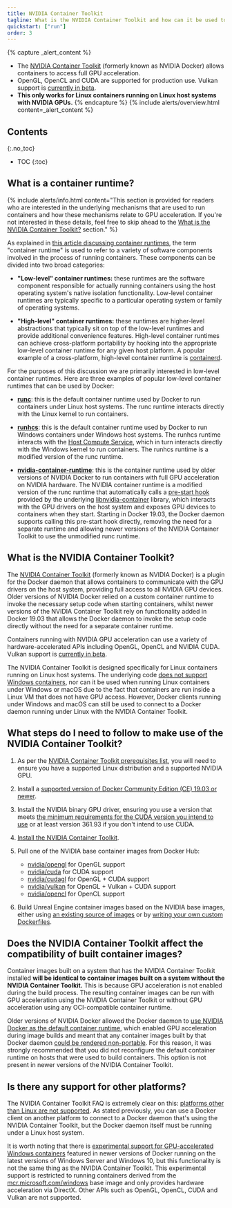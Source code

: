 ```yaml
---
title: NVIDIA Container Toolkit
tagline: What is the NVIDIA Container Toolkit and how can it be used to run Linux containers with full GPU acceleration?
quickstart: ["run"]
order: 3
---
```


{% capture _alert_content %}
- The [NVIDIA Container Toolkit](https://github.com/NVIDIA/nvidia-docker) (formerly known as NVIDIA Docker) allows containers to access full GPU acceleration.
- OpenGL, OpenCL and CUDA are supported for production use. Vulkan support is [currently in beta](https://hub.docker.com/r/nvidia/vulkan).
- **This only works for Linux containers running on Linux host systems with NVIDIA GPUs.**
{% endcapture %}
{% include alerts/overview.html content=_alert_content %}


## Contents
{:.no_toc}

* TOC
{:toc}


## What is a container runtime?

{% include alerts/info.html content="This section is provided for readers who are interested in the underlying mechanisms that are used to run containers and how these mechanisms relate to GPU acceleration. If you're not interested in these details, feel free to skip ahead to the [What is the NVIDIA Container Toolkit?](#what-is-the-nvidia-container-toolkit) section." %}

As explained in [this article discussing container runtimes](https://www.ianlewis.org/en/container-runtimes-part-1-introduction-container-r), the term "container runtime" is used to refer to a variety of software components involved in the process of running containers. These components can be divided into two broad categories:

- **"Low-level" container runtimes:** these runtimes are the software component responsible for actually running containers using the host operating system's native isolation functionality. Low-level container runtimes are typically specific to a particular operating system or family of operating systems.

- **"High-level" container runtimes:** these runtimes are higher-level abstractions that typically sit on top of the low-level runtimes and provide additional convenience features. High-level container runtimes can achieve cross-platform portability by hooking into the appropriate low-level container runtime for any given host platform. A popular example of a cross-platform, high-level container runtime is [containerd](https://containerd.io/).

For the purposes of this discussion we are primarily interested in low-level container runtimes. Here are three examples of popular low-level container runtimes that can be used by Docker:

- [**runc**](https://github.com/opencontainers/runc): this is the default container runtime used by Docker to run containers under Linux host systems. The runc runtime interacts directly with the Linux kernel to run containers.

- [**runhcs**](https://github.com/Microsoft/hcsshim/tree/master/cmd/runhcs): this is the default container runtime used by Docker to run Windows containers under Windows host systems. The runhcs runtime interacts with the [Host Compute Service](https://techcommunity.microsoft.com/t5/Containers/Introducing-the-Host-Compute-Service-HCS/ba-p/382332), which in turn interacts directly with the Windows kernel to run containers. The runhcs runtime is a modified version of the runc runtime.

- [**nvidia-container-runtime**](https://github.com/NVIDIA/nvidia-container-runtime): this is the container runtime used by older versions of NVIDIA Docker to run containers with full GPU acceleration on NVIDIA hardware. The NVIDIA container runtime is a modified version of the runc runtime that automatically calls a [pre-start hook](https://github.com/opencontainers/runtime-spec/blob/master/config.md#prestart) provided by the underlying [libnvidia-container](https://github.com/NVIDIA/libnvidia-container) library, which interacts with the GPU drivers on the host system and exposes GPU devices to containers when they start. Starting in Docker 19.03, the Docker daemon supports calling this pre-start hook directly, removing the need for a separate runtime and allowing newer versions of the NVIDIA Container Toolkit to use the unmodified runc runtime.


## What is the NVIDIA Container Toolkit?

The [NVIDIA Container Toolkit](https://github.com/NVIDIA/nvidia-docker) (formerly known as NVIDIA Docker) is a plugin for the Docker daemon that allows containers to communicate with the GPU drivers on the host system, providing full access to all NVIDIA GPU devices. Older versions of NVIDIA Docker relied on a custom container runtime to invoke the necessary setup code when starting containers, whilst newer versions of the NVIDIA Container Toolkit rely on functionality added in Docker 19.03 that allows the Docker daemon to invoke the setup code directly without the need for a separate container runtime. 

Containers running with NVIDIA GPU acceleration can use a variety of hardware-accelerated APIs including OpenGL, OpenCL and NVIDIA CUDA. Vulkan support is [currently in beta](https://hub.docker.com/r/nvidia/vulkan).

The NVIDIA Container Toolkit is designed specifically for Linux containers running on Linux host systems. The underlying code [does not support Windows containers](https://github.com/NVIDIA/nvidia-docker/wiki/Frequently-Asked-Questions#platform-support), nor can it be used when running Linux containers under Windows or macOS due to the fact that containers are run inside a Linux VM that does not have GPU access. However, Docker clients running under Windows and macOS can still be used to connect to a Docker daemon running under Linux with the NVIDIA Container Toolkit.


## What steps do I need to follow to make use of the NVIDIA Container Toolkit?

1. As per the [NVIDIA Container Toolkit prerequisites list](https://github.com/NVIDIA/nvidia-docker/wiki/Installation-(Native-GPU-Support)#prerequisites), you will need to ensure you have a supported Linux distribution and a supported NVIDIA GPU.

2. Install a [supported version of Docker Community Edition (CE) 19.03 or newer](https://github.com/NVIDIA/nvidia-docker/wiki/Frequently-Asked-Questions#which-docker-packages-are-supported).

3. Install the NVIDIA binary GPU driver, ensuring you use a version that meets [the minimum requirements for the CUDA version you intend to use](https://github.com/NVIDIA/nvidia-docker/wiki/CUDA#requirements) or at least version 361.93 if you don't intend to use CUDA.

4. [Install the NVIDIA Container Toolkit](https://github.com/NVIDIA/nvidia-docker/wiki/Installation-(Native-GPU-Support)#installing-gpu-support).

5. Pull one of the NVIDIA base container images from Docker Hub:
    
    - [nvidia/opengl](https://hub.docker.com/r/nvidia/opengl/) for OpenGL support
    - [nvidia/cuda](https://hub.docker.com/r/nvidia/cuda/) for CUDA support
    - [nvidia/cudagl](https://hub.docker.com/r/nvidia/cudagl/) for OpenGL + CUDA support
    - [nvidia/vulkan](https://hub.docker.com/r/nvidia/vulkan/) for OpenGL + Vulkan + CUDA support
    - [nvidia/opencl](https://hub.docker.com/r/nvidia/opencl/) for OpenCL support

6. Build Unreal Engine container images based on the NVIDIA base images, either using [an existing source of images](../obtaining-images/image-sources) or by [writing your own custom Dockerfiles](../obtaining-images/write-your-own).


## Does the NVIDIA Container Toolkit affect the compatibility of built container images?

Container images built on a system that has the NVIDIA Container Toolkit installed **will be identical to container images built on a system without the NVIDIA Container Toolkit.** This is because GPU acceleration is not enabled during the build process. The resulting container images can be run with GPU acceleration using the NVIDIA Container Toolkit or without GPU acceleration using any OCI-compatible container runtime.

Older versions of NVIDIA Docker allowed the Docker daemon to [use NVIDIA Docker as the default container runtime](https://github.com/NVIDIA/nvidia-docker/wiki/Advanced-topics#default-runtime), which enabled GPU acceleration during image builds and meant that any container images built by that Docker daemon [could be rendered non-portable](https://github.com/NVIDIA/nvidia-docker/wiki/Frequently-Asked-Questions#can-i-use-the-gpu-during-a-container-build-ie-docker-build). For this reason, it was strongly recommended that you did not reconfigure the default container runtime on hosts that were used to build containers. This option is not present in newer versions of the NVIDIA Container Toolkit.


## Is there any support for other platforms?

The NVIDIA Container Toolkit FAQ is extremely clear on this: [platforms other than Linux are not supported](https://github.com/NVIDIA/nvidia-docker/wiki/Frequently-Asked-Questions#platform-support). As stated previously, you can use a Docker client on another platform to connect to a Docker daemon that's using the NVIDIA Container Toolkit, but the Docker daemon itself must be running under a Linux host system.

It is worth noting that there is [experimental support for GPU-accelerated Windows containers](https://docs.microsoft.com/en-us/virtualization/windowscontainers/deploy-containers/gpu-acceleration) featured in newer versions of Docker running on the latest versions of Windows Server and Windows 10, but this functionality is not the same thing as the NVIDIA Container Toolkit. This experimental support is restricted to running containers derived from the [mcr.microsoft.com/windows](https://hub.docker.com/_/microsoft-windows) base image and only provides hardware acceleration via DirectX. Other APIs such as OpenGL, OpenCL, CUDA and Vulkan are not supported.
